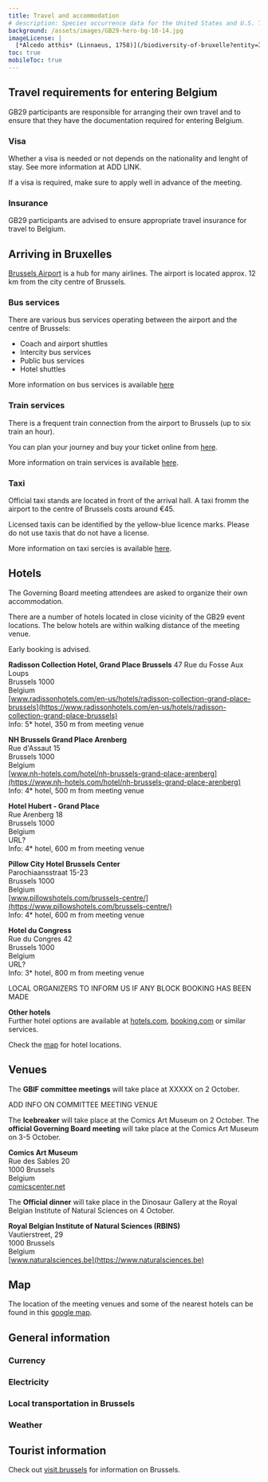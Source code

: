 ```yaml
---
title: Travel and accommodation
# description: Species occurrence data for the United States and U.S. Territories.
background: /assets/images/GB29-hero-bg-10-14.jpg
imageLicense: |
  [*Alcedo atthis* (Linnaeus, 1758)](/biodiversity-of-bruxelle?entity=3058851394&view=TABLE) observed in Belgium by jrassart (licensed under http://creativecommons.org/licenses/by-nc/4.0/)
toc: true
mobileToc: true
---
```


## Travel requirements for entering Belgium
GB29 participants are responsible for arranging their own travel and to ensure that they have the documentation required for entering Belgium. 

### Visa
Whether a visa is needed or not depends on the nationality and lenght of stay. See more information at ADD LINK. 

If a visa is required, make sure to apply well in advance of the meeting. 

### Insurance
GB29 participants are advised to ensure appropriate travel insurance for travel to Belgium.

## Arriving in Bruxelles
[Brussels Airport](https://www.brusselsairport.be) is a hub for many airlines. The airport is located approx. 12 km from the city centre of Brussels. 

### Bus services
There are various bus services operating between the airport and the centre of Brussels:

- Coach and airport shuttles
- Intercity bus services
- Public bus services
- Hotel shuttles

More information on bus services is available [here](https://www.brusselsairport.be/en/passengers/access-parking/by-public-transport/bus)


### Train services

There is a frequent train connection from the airport to Brussels (up to six train an hour). 

You can plan your journey and buy your ticket online from [here](https://www.belgiantrain.be/en/tickets-and-railcards/airports/brussels-airport).

More information on train services is available [here](https://www.brusselsairport.be/en/passengers/access-parking/by-public-transport/train). 

### Taxi

Official taxi stands are located in front of the arrival hall. A taxi fromm the airport to the centre of Brussels costs around €45. 

Licensed taxis can be identified by the yellow-blue licence marks. Please do not use taxis that do not have a license. 

More information on taxi sercies is available [here](https://www.brusselsairport.be/en/passengers/access-parking/taxi-and-limousine-services).

## Hotels
The Governing Board meeting attendees are asked to organize their own accommodation. 

There are a number of hotels located in close vicinity of the GB29 event locations. The below hotels are within walking distance of the meeting venue. 

Early booking is advised. 


**Radisson Collection Hotel, Grand Place Brussels**
47 Rue du Fosse Aux Loups  
Brussels 1000  
Belgium  
[www.radissonhotels.com/en-us/hotels/radisson-collection-grand-place-brussels](https://www.radissonhotels.com/en-us/hotels/radisson-collection-grand-place-brussels)  
Info: 5* hotel, 350 m from meeting venue

**NH Brussels Grand Place Arenberg**  
Rue d'Assaut 15  
Brussels 1000  
Belgium  
[www.nh-hotels.com/hotel/nh-brussels-grand-place-arenberg](https://www.nh-hotels.com/hotel/nh-brussels-grand-place-arenberg)  
Info: 4* hotel, 500 m from meeting venue  

**Hotel Hubert - Grand Place**  
Rue Arenberg 18  
Brussels 1000  
Belgium  
URL?  
Info: 4* hotel, 600 m from meeting venue  

**Pillow City Hotel Brussels Center**  
Parochiaansstraat 15-23  
Brussels 1000  
Belgium  
[www.pillowshotels.com/brussels-centre/](https://www.pillowshotels.com/brussels-centre/)  
Info: 4* hotel, 600 m from meeting venue  

**Hotel du Congress**  
Rue du Congres 42  
Brussels 1000  
Belgium  
URL?  
Info: 3* hotel, 800 m from meeting venue   

LOCAL ORGANIZERS TO INFORM US IF ANY BLOCK BOOKING HAS BEEN MADE  

**Other hotels**  
Further hotel options are available at [hotels.com](http://hotels.com/), [booking.com](https://www.booking.com/) or similar services. 

Check the [map](https://goo.gl/maps/dJS5tBXdaT2bGfTJA) for hotel locations. 

## Venues

The **GBIF committee meetings** will take place at XXXXX on 2 October. 

ADD INFO ON COMMITTEE MEETING VENUE  

The **Icebreaker** will take place at the Comics Art Museum on 2 October. The **official Governing Board meeting** will take place at the Comics Art Museum on 3-5 October. 

**Comics Art Museum**  
Rue des Sables 20  
1000 Brussels  
Belgium  
[comicscenter.net](https://www.comicscenter.net) 

The **Official dinner** will take place in the Dinosaur Gallery at the Royal Belgian Institute of Natural Sciences on 4 October.

**Royal Belgian Institute of Natural Sciences (RBINS)**  
Vautierstreet, 29  
1000 Brussels  
Belgium  
[www.naturalsciences.be](https://www.naturalsciences.be)  



## Map
The location of the meeting venues and some of the nearest hotels can be found in this [google map](https://goo.gl/maps/dJS5tBXdaT2bGfTJA).

## General information

### Currency

### Electricity

### Local transportation in Brussels

### Weather

## Tourist information

Check out [visit.brussels](https://visit.brussels/en#) for information on Brussels. 

